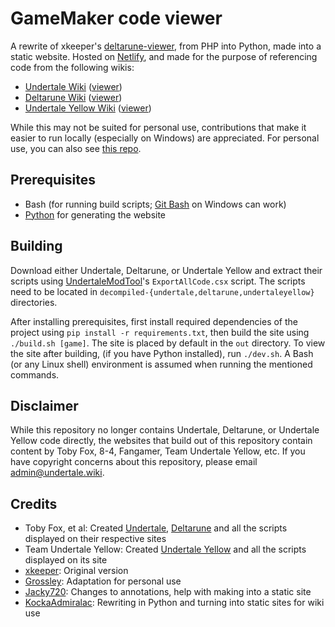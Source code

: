 # GameMaker code viewer

A rewrite of xkeeper's [deltarune-viewer](https://mini.xkeeper.net/private/deltarune/), from PHP into Python, made into a static website. Hosted on [Netlify](https://www.netlify.com/), and made for the purpose of referencing code from the following wikis:

- [Undertale Wiki](https://undertale.wiki/) ([viewer](https://code.undertale.wiki/))
- [Deltarune Wiki](https://deltarune.wiki/) ([viewer](https://code.deltarune.wiki/))
- [Undertale Yellow Wiki](https://undertaleyellow.wiki.gg/) ([viewer](https://code.yellow.undertale.wiki/))

While this may not be suited for personal use, contributions that make it easier to run locally (especially on Windows) are appreciated. For personal use, you can also see [this repo](https://github.com/Jacky720/deltarune-viewer).

## Prerequisites

- Bash (for running build scripts; [Git Bash](https://git-scm.com/) on Windows can work)
- [Python](https://python.org/) for generating the website

## Building

Download either Undertale, Deltarune, or Undertale Yellow and extract their scripts using [UndertaleModTool](https://github.com/UnderminersTeam/UndertaleModTool)'s `ExportAllCode.csx` script. The scripts need to be located in `decompiled-{undertale,deltarune,undertaleyellow}` directories.

After installing prerequisites, first install required dependencies of the project using `pip install -r requirements.txt`, then build the site using `./build.sh [game]`. The site is placed by default in the `out` directory. To view the site after building, (if you have Python installed), run `./dev.sh`. A Bash (or any Linux shell) environment is assumed when running the mentioned commands.

## Disclaimer

While this repository no longer contains Undertale, Deltarune, or Undertale Yellow code directly, the websites that build out of this repository contain content by Toby Fox, 8-4, Fangamer, Team Undertale Yellow, etc. If you have copyright concerns about this repository, please email [admin@undertale.wiki](mailto:admin@undertale.wiki).

## Credits

- Toby Fox, et al: Created [Undertale](https://undertale.com/), [Deltarune](https://deltarune.com/) and all the scripts displayed on their respective sites
- Team Undertale Yellow: Created [Undertale Yellow](https://gamejolt.com/games/UndertaleYellow/136925) and all the scripts displayed on its site
- [xkeeper](https://github.com/Xkeeper0): Original version
- [Grossley](https://github.com/Grossley): Adaptation for personal use
- [Jacky720](https://github.com/Jacky720): Changes to annotations, help with making into a static site
- [KockaAdmiralac](https://kocka.tech): Rewriting in Python and turning into static sites for wiki use

